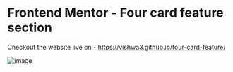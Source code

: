 # Frontend Mentor - Four card feature section

Checkout the website live on - https://vishwa3.github.io/four-card-feature/

![image](https://github.com/vishwa3/four-card-feature/assets/51976976/2060d465-91c7-473c-8273-10a2408ec03c)

